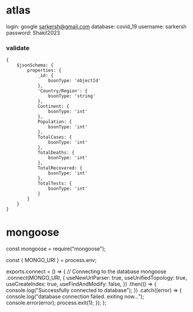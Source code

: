 
# atlas
login: google sarkersh@gmail.com
database: covid_19
username: sarkersh
password: Shakil2023


### validate 

    {
        $jsonSchema: {
            properties: {
                _id: {
                    bsonType: 'objectId'
                },
                'Country/Region': {
                    bsonType: 'string'
                },
                Continent: {
                    bsonType: 'int'
                },
                Population: {
                    bsonType: 'int'
                },
                TotalCases: {
                    bsonType: 'int'
                },
                TotalDeaths: {
                    bsonType: 'int'
                },
                TotalRecovered: {
                    bsonType: 'int'
                },
                TotalTests: {
                    bsonType: 'int'
                }
            }
        }
    }





# mongoose

const mongoose = require("mongoose");

const { MONGO_URI } = process.env;

exports.connect = () => {
// Connecting to the database
mongoose
.connect(MONGO_URI, {
useNewUrlParser: true,
useUnifiedTopology: true,
useCreateIndex: true,
useFindAndModify: false,
})
.then(() => {
console.log("Successfully connected to database");
})
.catch((error) => {
console.log("database connection failed. exiting now...");
console.error(error);
process.exit(1);
});
};
